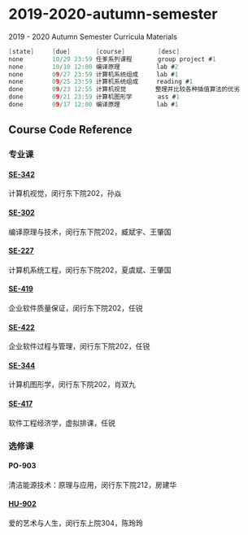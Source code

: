 # 2019-2020-autumn-semester
2019 - 2020 Autumn Semester Curricula Materials

``` c
[state]     [due]       [course]         [desc]
none        10/29 23:59 任爹系列课程       group project #1
none        10/10 12:00 编译原理          lab #2
none        09/27 23:59 计算机系统组成     lab #1
none        09/25 23:59 计算机系统组成     reading #1
done        09/23 12:55 计算机视觉        整理并比较各种插值算法的优劣
done        09/21 23:59 计算机图形学       ass #1
done        09/17 12:00 编译原理          lab #1
```

## Course Code Reference

### 专业课

#### [SE-342](https://github.com/yuetsin/2019-2020-autumn-semester/tree/master/SE-342)

计算机视觉，闵行东下院202，孙焱

#### [SE-302](https://github.com/yuetsin/2019-2020-autumn-semester/tree/master/SE-302)

编译原理与技术，闵行东下院202，臧斌宇、王肇国

#### [SE-227](https://github.com/yuetsin/2019-2020-autumn-semester/tree/master/SE-227)

计算机系统工程，闵行东下院202，夏虞斌、王肇国

#### [SE-419](https://github.com/yuetsin/2019-2020-autumn-semester/tree/master/SE-419)

企业软件质量保证，闵行东下院202，任锐

#### [SE-422](https://github.com/yuetsin/2019-2020-autumn-semester/tree/master/SE-422)

企业软件过程与管理，闵行东下院202，任锐

#### [SE-344](https://github.com/yuetsin/2019-2020-autumn-semester/tree/master/SE-344)

计算机图形学，闵行东下院202，肖双九

#### [SE-417](https://github.com/yuetsin/2019-2020-autumn-semester/tree/master/SE-417)

软件工程经济学，虚拟排课，任锐

### 选修课

#### PO-903

清洁能源技术：原理与应用，闵行东下院212，房建华

#### [HU-902](https://github.com/yuetsin/HU-902)

爱的艺术与人生，闵行东上院304，陈玲玲
